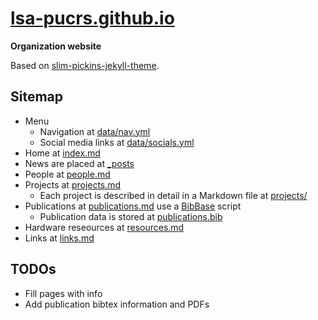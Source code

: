# [lsa-pucrs.github.io](https://lsa-pucrs.github.io)
**Organization website**

Based on [slim-pickins-jekyll-theme](https://github.com/chrisanthropic/slim-pickins-jekyll-theme).

## Sitemap
- Menu
  - Navigation at [data/nav.yml](data/nav.yml)
  - Social media links at [data/socials.yml](data/socials.yml)
- Home at [index.md](index.md)
- News are placed at [_posts](_posts)
- People at [people.md](people.md)
- Projects at [projects.md](projects.md)
  - Each project is described in detail in a Markdown file at [projects/](projects/)
- Publications at [publications.md](publications.md) use a [BibBase](https://bibbase.org/) script 
  - Publication data is stored at [publications.bib](publications.bib)
- Hardware reseources at [resources.md](resources.md)
- Links at [links.md](links.md)

## TODOs
- Fill pages with info
- Add publication bibtex information and PDFs
